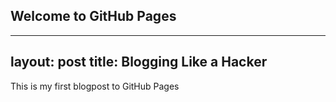 ## Welcome to GitHub Pages

---
layout: post
title: Blogging Like a Hacker
---

This is my first blogpost to GitHub Pages
